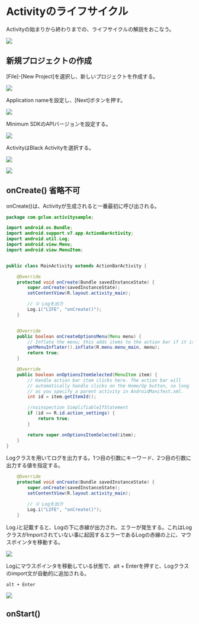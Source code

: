 # Activityのライフサイクル

Activityの始まりから終わりまでの、ライフサイクルの解説をおこなう。


![](pre0401.png)

## 新規プロジェクトの作成

[File]-[New Project]を選択し、新しいプロジェクトを作成する。

![](pre0402.png)

Application nameを設定し、[Next]ボタンを押す。

![](pre0403.png)

Minimum SDKのAPIバージョンを設定する。

![](pre0404.png)

ActivityはBlack Activityを選択する。

![](pre0405.png)

![](pre0406.png)

## onCreate() 省略不可

onCreate()は、Activityが生成されると一番最初に呼び出される。

```java
package com.gclue.activitysample;

import android.os.Bundle;
import android.support.v7.app.ActionBarActivity;
import android.util.Log;
import android.view.Menu;
import android.view.MenuItem;


public class MainActivity extends ActionBarActivity {

    @Override
    protected void onCreate(Bundle savedInstanceState) {
        super.onCreate(savedInstanceState);
        setContentView(R.layout.activity_main);

        // ① Logを出力
        Log.i("LIFE", "onCreate()");
    }


    @Override
    public boolean onCreateOptionsMenu(Menu menu) {
        // Inflate the menu; this adds items to the action bar if it is present.
        getMenuInflater().inflate(R.menu.menu_main, menu);
        return true;
    }

    @Override
    public boolean onOptionsItemSelected(MenuItem item) {
        // Handle action bar item clicks here. The action bar will
        // automatically handle clicks on the Home/Up button, so long
        // as you specify a parent activity in AndroidManifest.xml.
        int id = item.getItemId();

        //noinspection SimplifiableIfStatement
        if (id == R.id.action_settings) {
            return true;
        }

        return super.onOptionsItemSelected(item);
    }
}

```

Logクラスを用いてログを出力する。1つ目の引数にキーワード、2つ目の引数に出力する値を指定する。

```java
    @Override
    protected void onCreate(Bundle savedInstanceState) {
        super.onCreate(savedInstanceState);
        setContentView(R.layout.activity_main);

        // ① Logを出力
        Log.i("LIFE", "onCreate()");
    }
```

Log.iと記載すると、Logの下に赤線が出力され、エラーが発生する。これはLogクラスがImportされていない事に起因するエラーであるLogの赤線の上に、マウスポインタを移動する。

![](pre0407.png)

Logにマウスポインタを移動している状態で、alt + Enterを押すと、Logクラスのimport文が自動的に追加される。

```
alt + Enter
```

![](pre0408.png)

## onStart()


